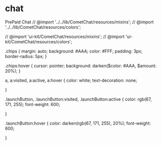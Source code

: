 # chat
PrePaid Chat
// @import '../../lib/CometChat/resources/mixins';
// @import '../../lib/CometChat/resources/colors';

// @import 'ui-kit/CometChat/resources/mixins';
// @import 'ui-kit/CometChat/resources/colors';

.chips {
  margin: auto;
  background: #AAA;
  color: #FFF;
  padding: 3px;
  border-radius: 5px;
}

.chips:hover {
  cursor: pointer;
  background: darken($color: #AAA, $amount: 20%);
}

a,
a:visited,
a:active,
a:hover {
  color: white;
  text-decoration: none;

}

.launchButton,
.launchButton:visited,
.launchButton:active {
  color: rgb(67, 171, 255);
  font-weight: 600;


}

.launchButton:hover {
  color: darken(rgb(67, 171, 255), 20%);
  font-weight: 600;

}

